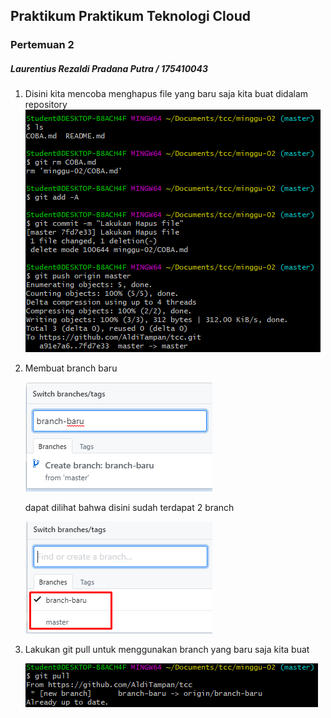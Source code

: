 ## Praktikum Praktikum Teknologi Cloud

### Pertemuan 2

##### Laurentius Rezaldi Pradana Putra / 175410043 

1. Disini kita mencoba menghapus file yang baru saja kita buat didalam repository
![alt text](01.PNG)

2. Membuat branch baru
    
    ![alt text](02.PNG)

    dapat dilihat bahwa disini sudah terdapat 2 branch

    ![alt text](03.PNG)

3. Lakukan git pull untuk menggunakan branch yang baru saja kita buat

    ![alt text](04.PNG)

